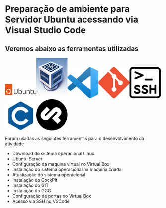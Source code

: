 # Preparação de ambiente para Servidor Ubuntu acessando via Visual Studio Code

## Veremos abaixo as ferramentas utilizadas

<img src=ubuntu.png width=100 heigth=100><img src=vbox.png width=100 heigth=100><img src=vscode.png width=100 heigth=100><img src=git.png width=100 heigth=100><img src=ssh.png width=100 heigth=100><img src=lingc.png width=100 heigth=100><img src=cockpit.png width=100 heigth=100>


Foram usadas as seguintes ferramentas para o desenvolvimento da atividade
    
- Download do sistema operacional Linux
- Ubuntu Server 
- Configuração da maquina virtual no Virtual Box
- Instalação do sistema operacional na maquina criada 
- Atualização do sistema operacional
- Instalação do CockPit
- Instalação do GIT
- Instalação do GCC
- Configuração de portas no Virtual Box
- Acesso via SSH no VSCode 